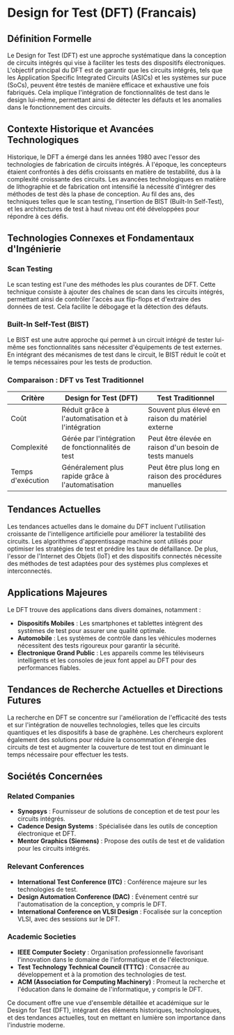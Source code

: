 # Design for Test (DFT) (Francais)

## Définition Formelle

Le Design for Test (DFT) est une approche systématique dans la conception de circuits intégrés qui vise à faciliter les tests des dispositifs électroniques. L'objectif principal du DFT est de garantir que les circuits intégrés, tels que les Application Specific Integrated Circuits (ASICs) et les systèmes sur puce (SoCs), peuvent être testés de manière efficace et exhaustive une fois fabriqués. Cela implique l'intégration de fonctionnalités de test dans le design lui-même, permettant ainsi de détecter les défauts et les anomalies dans le fonctionnement des circuits.

## Contexte Historique et Avancées Technologiques

Historique, le DFT a émergé dans les années 1980 avec l'essor des technologies de fabrication de circuits intégrés. À l'époque, les concepteurs étaient confrontés à des défis croissants en matière de testabilité, dus à la complexité croissante des circuits. Les avancées technologiques en matière de lithographie et de fabrication ont intensifié la nécessité d'intégrer des méthodes de test dès la phase de conception. Au fil des ans, des techniques telles que le scan testing, l'insertion de BIST (Built-In Self-Test), et les architectures de test à haut niveau ont été développées pour répondre à ces défis.

## Technologies Connexes et Fondamentaux d'Ingénierie

### Scan Testing

Le scan testing est l'une des méthodes les plus courantes de DFT. Cette technique consiste à ajouter des chaînes de scan dans les circuits intégrés, permettant ainsi de contrôler l'accès aux flip-flops et d'extraire des données de test. Cela facilite le débogage et la détection des défauts.

### Built-In Self-Test (BIST)

Le BIST est une autre approche qui permet à un circuit intégré de tester lui-même ses fonctionnalités sans nécessiter d'équipements de test externes. En intégrant des mécanismes de test dans le circuit, le BIST réduit le coût et le temps nécessaires pour les tests de production.

### Comparaison : DFT vs Test Traditionnel

| Critère                     | Design for Test (DFT)                      | Test Traditionnel                      |
|-----------------------------|--------------------------------------------|---------------------------------------|
| Coût                        | Réduit grâce à l'automatisation et à l'intégration | Souvent plus élevé en raison du matériel externe |
| Complexité                  | Gérée par l'intégration de fonctionnalités de test | Peut être élevée en raison d'un besoin de tests manuels |
| Temps d'exécution           | Généralement plus rapide grâce à l'automatisation | Peut être plus long en raison des procédures manuelles |

## Tendances Actuelles

Les tendances actuelles dans le domaine du DFT incluent l'utilisation croissante de l'intelligence artificielle pour améliorer la testabilité des circuits. Les algorithmes d'apprentissage machine sont utilisés pour optimiser les stratégies de test et prédire les taux de défaillance. De plus, l'essor de l'Internet des Objets (IoT) et des dispositifs connectés nécessite des méthodes de test adaptées pour des systèmes plus complexes et interconnectés.

## Applications Majeures

Le DFT trouve des applications dans divers domaines, notamment :

- **Dispositifs Mobiles** : Les smartphones et tablettes intègrent des systèmes de test pour assurer une qualité optimale.
- **Automobile** : Les systèmes de contrôle dans les véhicules modernes nécessitent des tests rigoureux pour garantir la sécurité.
- **Électronique Grand Public** : Les appareils comme les téléviseurs intelligents et les consoles de jeux font appel au DFT pour des performances fiables.

## Tendances de Recherche Actuelles et Directions Futures

La recherche en DFT se concentre sur l'amélioration de l'efficacité des tests et sur l'intégration de nouvelles technologies, telles que les circuits quantiques et les dispositifs à base de graphène. Les chercheurs explorent également des solutions pour réduire la consommation d'énergie des circuits de test et augmenter la couverture de test tout en diminuant le temps nécessaire pour effectuer les tests.

## Sociétés Concernées

### Related Companies

- **Synopsys** : Fournisseur de solutions de conception et de test pour les circuits intégrés.
- **Cadence Design Systems** : Spécialisée dans les outils de conception électronique et DFT.
- **Mentor Graphics (Siemens)** : Propose des outils de test et de validation pour les circuits intégrés.

### Relevant Conferences

- **International Test Conference (ITC)** : Conférence majeure sur les technologies de test.
- **Design Automation Conference (DAC)** : Événement centré sur l'automatisation de la conception, y compris le DFT.
- **International Conference on VLSI Design** : Focalisée sur la conception VLSI, avec des sessions sur le DFT.

### Academic Societies

- **IEEE Computer Society** : Organisation professionnelle favorisant l'innovation dans le domaine de l'informatique et de l'électronique.
- **Test Technology Technical Council (TTTC)** : Consacrée au développement et à la promotion des technologies de test.
- **ACM (Association for Computing Machinery)** : Promeut la recherche et l'éducation dans le domaine de l'informatique, y compris le DFT.

Ce document offre une vue d'ensemble détaillée et académique sur le Design for Test (DFT), intégrant des éléments historiques, technologiques, et des tendances actuelles, tout en mettant en lumière son importance dans l'industrie moderne.